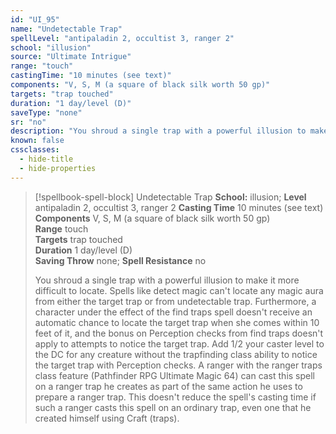 ```yaml
---
id: "UI_95"
name: "Undetectable Trap"
spellLevel: "antipaladin 2, occultist 3, ranger 2"
school: "illusion"
source: "Ultimate Intrigue"
range: "touch"
castingTime: "10 minutes (see text)"
components: "V, S, M (a square of black silk worth 50 gp)"
targets: "trap touched"
duration: "1 day/level (D)"
saveType: "none"
sr: "no"
description: "You shroud a single trap with a powerful illusion to make it more difficult to locate. Spells like detect magic can't locate any magic aura from either the target trap or from undetectable trap. Furthermore, a character under the effect of the find traps spell doesn't receive an automatic chance to locate the target trap when she comes within 10 feet of it, and the bonus on Perception checks from find traps doesn't apply to attempts to notice the target trap. Add 1/2 your caster level to the DC for any creature without the trapfinding class ability to notice the target trap with Perception checks.  A ranger with the ranger traps class feature (Pathfinder RPG Ultimate Magic 64) can cast this spell on a ranger trap he creates as part of the same action he uses to prepare a ranger trap. This doesn't reduce the spell's casting time if such a ranger casts this spell on an ordinary trap, even one that he created himself using Craft (traps)."
known: false
cssclasses:
  - hide-title
  - hide-properties
---
```


> [!spellbook-spell-block] Undetectable Trap
> **School:** illusion; **Level** antipaladin 2, occultist 3, ranger 2
> **Casting Time** 10 minutes (see text)  
> **Components** V, S, M (a square of black silk worth 50 gp)  
> **Range** touch  
> **Targets** trap touched  
> **Duration** 1 day/level (D)  
> **Saving Throw** none; **Spell Resistance** no
> 
> You shroud a single trap with a powerful illusion to make it more difficult to locate. Spells like detect magic can't locate any magic aura from either the target trap or from undetectable trap. Furthermore, a character under the effect of the find traps spell doesn't receive an automatic chance to locate the target trap when she comes within 10 feet of it, and the bonus on Perception checks from find traps doesn't apply to attempts to notice the target trap. Add 1/2 your caster level to the DC for any creature without the trapfinding class ability to notice the target trap with Perception checks.  A ranger with the ranger traps class feature (Pathfinder RPG Ultimate Magic 64) can cast this spell on a ranger trap he creates as part of the same action he uses to prepare a ranger trap. This doesn't reduce the spell's casting time if such a ranger casts this spell on an ordinary trap, even one that he created himself using Craft (traps).